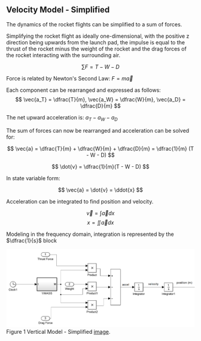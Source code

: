 ## Velocity Model - Simplified

The dynamics of the rocket flights can be simplified to a sum of forces. 

Simplifying the rocket flight as ideally one-dimensional, with the positive z direction being upwards from the launch pad, the impulse is equal to the thrust of the rocket minus the weight of the rocket and the drag forces of the rocket interacting with the surrounding air.

$$ \sum F = T - W - D $$ 

Force is related by Newton's Second Law: $F = m \vec{a}$

Each component can be rearranged and expressed as follows:
$$ \vec{a_T} = \dfrac{T}{m}, \vec{a_W} = \dfrac{W}{m}, \vec{a_D} = \dfrac{D}{m} $$

The net upward acceleration is: $a_T - a_W - a_D$

The sum of forces can now be rearranged and acceleration can be solved for:

$$ \vec{a} = \dfrac{T}{m} + \dfrac{W}{m} + \dfrac{D}{m} = \dfrac{1}{m} (T - W - D) $$ 

$$ \dot{v} = \dfrac{1}{m}(T - W - D) $$ 

In state variable form:

$$ \vec{a} = \dot{v} = \ddot{x} $$

Acceleration can be integrated to find position and velocity.

$$ \vec{v} = \int \vec{a} dx $$
$$ x = \iint \vec{a} dx $$

Modeling in the frequency domain, integration is represented by the $\dfrac{1}{s}$ block 

[image]: images/vertical_model_simplified.png "Vertical Model - Simplified" 
![Alt text][image] 
Figure 1 Vertical Model - Simplified [image](#image).
